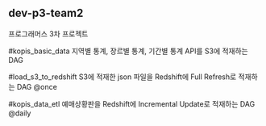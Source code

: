 ## dev-p3-team2
프로그래머스 3차 프로젝트

#kopis_basic_data
지역별 통계, 장르별 통계, 기간별 통계 API를 S3에 적재하는 DAG

#load_s3_to_redshift
S3에 적재한 json 파일을 Redshift에 Full Refresh로 적재하는 DAG @once

#kopis_data_etl
예매상황판을 Redshift에 Incremental Update로 적재하는 DAG @daily


